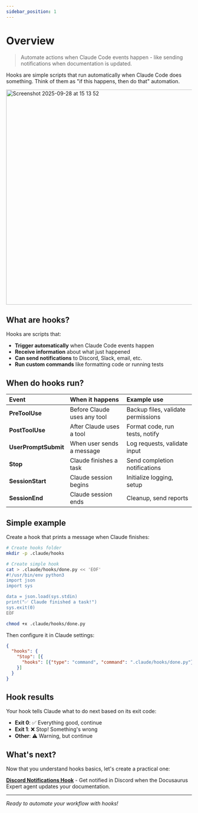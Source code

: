 ```yaml
---
sidebar_position: 1
---
```


# Overview

> Automate actions when Claude Code events happen - like sending notifications when documentation is updated.

Hooks are simple scripts that run automatically when Claude Code does something. Think of them as "if this happens, then do that" automation.

<img width="673" height="583" alt="Screenshot 2025-09-28 at 15 13 52" src="https://github.com/user-attachments/assets/d3e0e19e-1802-4a0b-a8a7-68bbce44c6fd" />

## What are hooks?

Hooks are scripts that:
* **Trigger automatically** when Claude Code events happen
* **Receive information** about what just happened
* **Can send notifications** to Discord, Slack, email, etc.
* **Run custom commands** like formatting code or running tests

## When do hooks run?

| Event | When it happens | Example use |
|:------|:---------------|:------------|
| **PreToolUse** | Before Claude uses any tool | Backup files, validate permissions |
| **PostToolUse** | After Claude uses a tool | Format code, run tests, notify |
| **UserPromptSubmit** | When user sends a message | Log requests, validate input |
| **Stop** | Claude finishes a task | Send completion notifications |
| **SessionStart** | Claude session begins | Initialize logging, setup |
| **SessionEnd** | Claude session ends | Cleanup, send reports |

## Simple example

Create a hook that prints a message when Claude finishes:

```bash
# Create hooks folder
mkdir -p .claude/hooks

# Create simple hook
cat > .claude/hooks/done.py << 'EOF'
#!/usr/bin/env python3
import json
import sys

data = json.load(sys.stdin)
print("✅ Claude finished a task!")
sys.exit(0)
EOF

chmod +x .claude/hooks/done.py
```

Then configure it in Claude settings:
```json
{
  "hooks": {
    "Stop": [{
      "hooks": [{"type": "command", "command": ".claude/hooks/done.py"}]
    }]
  }
}
```

## Hook results

Your hook tells Claude what to do next based on its exit code:

* **Exit 0**: ✅ Everything good, continue
* **Exit 1**: ❌ Stop! Something's wrong
* **Other**: ⚠️ Warning, but continue

## What's next?

Now that you understand hooks basics, let's create a practical one:

**[Discord Notifications Hook](/docs/hooks/discord-notification-hook)** - Get notified in Discord when the Docusaurus Expert agent updates your documentation.

---

*Ready to automate your workflow with hooks!*
